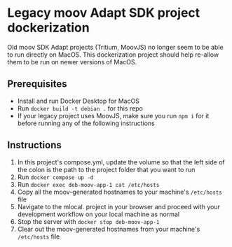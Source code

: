 # Legacy moov Adapt SDK project dockerization

Old moov SDK Adapt projects (Tritium, MoovJS) no longer seem to be able to run
directly on MacOS. This dockerization project should help re-allow them to be
run on newer versions of MacOS.

## Prerequisites

- Install and run Docker Desktop for MacOS
- Run `docker build -t debian .` for this repo
- If your legacy project uses MoovJS, make sure you run `npm i` for it before
  running any of the following instructions

## Instructions

1. In this project's compose.yml, update the volume so that the left side of
   the colon is the path to the project folder that you want to run
2. Run `docker compose up -d`
3. Run `docker exec deb-moov-app-1 cat /etc/hosts`
4. Copy all the moov-generated hostnames to your machine's `/etc/hosts` file
5. Navigate to the mlocal. project in your browser and proceed with your
   development workflow on your local machine as normal
6. Stop the server with `docker stop deb-moov-app-1`
7. Clear out the moov-generated hostnames from your machine's `/etc/hosts` file
